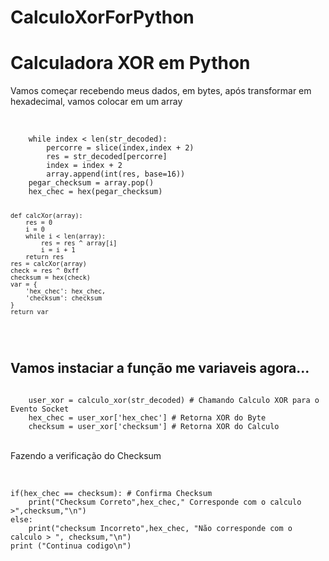 # CalculoXorForPython
<h1 >Calculadora XOR em Python </h1>
<p>Vamos começar recebendo meus dados, em bytes, após transformar em hexadecimal, vamos colocar em um array</p> <br>

<code>
    while index < len(str_decoded):
        percorre = slice(index,index + 2)
        res = str_decoded[percorre]
        index = index + 2
        array.append(int(res, base=16))
    pegar_checksum = array.pop()
    hex_chec = hex(pegar_checksum)
    
    def calcXor(array):
        res = 0
        i = 0
        while i < len(array):
            res = res ^ array[i]
            i = i + 1
        return res
    res = calcXor(array)
    check = res ^ 0xff
    checksum = hex(check)
    var = {
        'hex_chec': hex_chec,
        'checksum': checksum
    }
    return var
</code>

<br>
<h2>Vamos instaciar a função me variaveis agora...</h2>
<code>
    user_xor = calculo_xor(str_decoded) # Chamando Calculo XOR para o Evento Socket
    hex_chec = user_xor['hex_chec'] # Retorna XOR do Byte
    checksum = user_xor['checksum'] # Retorna XOR do Calculo
</code>

<br>
<p>Fazendo a verificação do Checksum</p>

<br>
<code>
if(hex_chec == checksum): # Confirma Checksum
    print("Checksum Correto",hex_chec," Corresponde com o calculo >",checksum,"\n")
else:
    print("checksum Incorreto",hex_chec, "Não corresponde com o calculo > ", checksum,"\n")
print ("Continua codigo\n")
</code>
